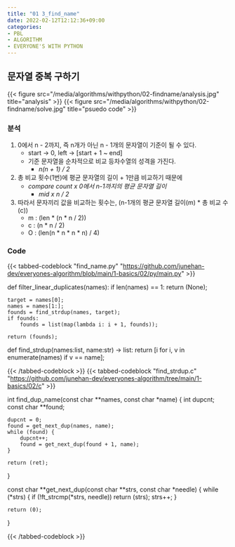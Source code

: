 ```yaml
---
title: "01 3_find_name"
date: 2022-02-12T12:12:36+09:00
categories:
- PBL
- ALGORITHM
- EVERYONE'S WITH PYTHON
---
```


## 문자열 중복 구하기

{{< figure src="/media/algorithms/withpython/02-findname/analysis.jpg" title="analysis" >}}
{{< figure src="/media/algorithms/withpython/02-findname/solve.jpg" title="psuedo code" >}}

### 분석

1. 0에서 n - 2까지, 즉 n개가 아닌 n - 1개의 문자열이 기준이 될 수 있다.
	- start -> 0, left -> [start + 1 ~ end]
	- 기준 문자열을 순차적으로 비교 등차수열의 성격을 가진다.
        - *n(n + 1) / 2*
2. 총 비교 횟수(1번)에 평균 문자열의 길이 + 1만큼 비교하기 때문에
    - *compare count x 0에서 n-1까지의 평균 문자열 길이*
        - *mid x n / 2*
3. 따라서 문자끼리 값을 비교하는 횟수는, (n-1개의 평균 문자열 길이(m) * 총 비교 수(c))
    - m : (len * (n * n / 2))
    - c : (n * n / 2)
    - O : (len(n * n * n * n) / 4)

### Code

{{< tabbed-codeblock "find_name.py"  "https://github.com/junehan-dev/everyones-algorithm/blob/main/1-basics/02/py/main.py" >}}
<!-- tab python -->
def filter_linear_duplicates(names):
	if len(names) == 1:
		return (None);

	target = names[0];
	names = names[1:];
	founds = find_strdup(names, target);
	if founds:
		founds = list(map(lambda i: i + 1, founds));

	return (founds);

def	find_strdup(names:list, name:str) -> list:
	return [i for i, v in enumerate(names) if v == name];
<!-- endtab -->
{{< /tabbed-codeblock >}}
{{< tabbed-codeblock "find_strdup.c" "https://github.com/junehan-dev/everyones-algorithm/tree/main/1-basics/02/c" >}}
<!-- tab c -->
int	find_dup_name(const char **names, const char *name)
{
	int			dupcnt;
	const char	**found;

	dupcnt = 0;
	found = get_next_dup(names, name);
	while (found) {
		dupcnt++;
		found = get_next_dup(found + 1, name);
	}

	return (ret);
}

const char	**get_next_dup(const char **strs, const char *needle)
{
	while (*strs) {
		if (!ft_strcmp(*strs, needle))
			return (strs);
		strs++;
	}

	return (0);
}
<!-- endtab -->
{{< /tabbed-codeblock >}}

